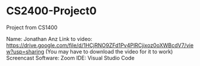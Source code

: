 # CS2400-Project0
Project from CS1400

Name: Jonathan Anz
Link to video: https://drive.google.com/file/d/1HCjRNO9ZFd1Pv4PlRCjixoz0oXWBcdV7/view?usp=sharing
(You may have to download the video for it to work)
Screencast Software: Zoom
IDE: Visual Studio Code
